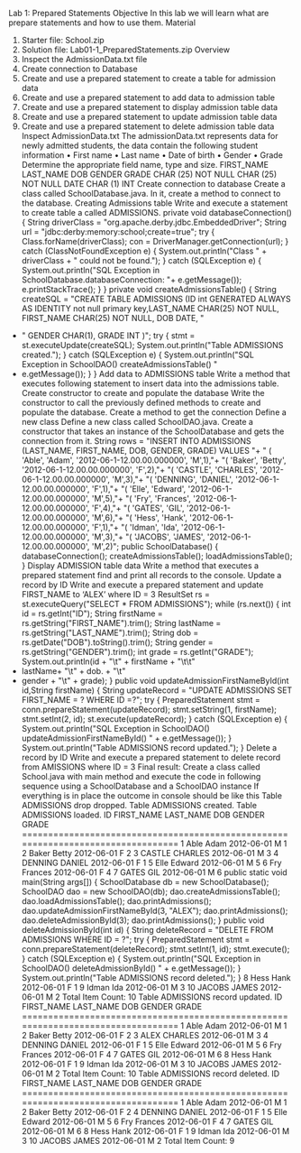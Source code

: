 
Lab 1: Prepared Statements
Objective
In this lab we will learn what are prepare statements and how to use them.
Material
1. Starter file: School.zip
2. Solution file: Lab01-1_PreparedStatements.zip
Overview
1. Inspect the AdmissionData.txt file
2. Create connection to Database
3. Create and use a prepared statement to create a table for admission data
4. Create and use a prepared statement to add data to admission table
5. Create and use a prepared statement to display admission table data
6. Create and use a prepared statement to update admission table data
7. Create and use a prepared statement to delete admission table data
Inspect AdmissionData.txt
The admissionData.txt represents data for newly admitted students, the data contain the following
student information
• First name
• Last name
• Date of birth
• Gender
• Grade
Determine the appropriate field name, type and size.
FIRST_NAME LAST_NAME DOB GENDER GRADE
CHAR (25) NOT NULL CHAR (25) NOT NULL DATE CHAR (1) INT
Create connection to database
Create a class called SchoolDatabase.java. In it, create a method to connect to the database.
Creating Admissions table
Write and execute a statement to create table a called ADMISSIONS.
private void databaseConnection() {
String driverClass = "org.apache.derby.jdbc.EmbeddedDriver";
String url = "jdbc:derby:memory:school;create=true";
try {
Class.forName(driverClass);
con = DriverManager.getConnection(url);
}
catch (ClassNotFoundException e) {
System.out.println("Class " + driverClass + " could not be found.");
}
catch (SQLException e) {
System.out.println("SQL Exception in SchoolDatabase.databaseConnection: "+
e.getMessage());
e.printStackTrace();
}
}
private void createAdmissionsTable() {
String createSQL = "CREATE TABLE ADMISSIONS (ID int GENERATED ALWAYS AS IDENTITY
not null primary key,LAST_NAME CHAR(25) NOT NULL, FIRST_NAME CHAR(25) NOT NULL,
DOB DATE, "
+ " GENDER CHAR(1), GRADE INT )";
try {
stmt = st.executeUpdate(createSQL);
System.out.println("Table ADMISSIONS created.");
} catch (SQLException e) {
System.out.println("SQL Exception in SchoolDAO() createAdmissionsTable() "
+ e.getMessage());
}
}
Add data to ADMISSIONS table
Write a method that executes following statement to insert data into the admissions table.
Create constructor to create and populate the database
Write the constructor to call the previously defined methods to create and populate the database.
Create a method to get the connection
Define a new class
Define a new class called SchoolDAO.java. Create a constructor that takes an instance of the
SchoolDatabase and gets the connection from it.
String rows = "INSERT INTO ADMISSIONS (LAST_NAME, FIRST_NAME, DOB, GENDER, GRADE) VALUES "+
" ( 'Able', 'Adam', '2012-06-1-12.00.00.000000', 'M',1),"+
"( 'Baker', 'Betty', '2012-06-1-12.00.00.000000', 'F',2),"+
"( 'CASTLE', 'CHARLES', '2012-06-1-12.00.00.000000', 'M',3),"+
"( 'DENNING', 'DANIEL', '2012-06-1-12.00.00.000000', 'F',1),"+
"( 'Elle', 'Edward', '2012-06-1-12.00.00.000000', 'M',5),"+
"( 'Fry', 'Frances', '2012-06-1-12.00.00.000000', 'F',4),"+
"( 'GATES', 'GIL', '2012-06-1-12.00.00.000000', 'M',6),"+
"( 'Hess', 'Hank', '2012-06-1-12.00.00.000000', 'F',1),"+
"( 'Idman', 'Ida', '2012-06-1-12.00.00.000000', 'M',3),"+
"( 'JACOBS', 'JAMES', '2012-06-1-12.00.00.000000', 'M',2)";
public SchoolDatabase() {
databaseConnection();
createAdmissionsTable();
loadAdmissionsTable();
}
Display ADMISSION table data
Write a method that executes a prepared statement find and print all records to the console.
Update a record by ID
Write and execute a prepared statement and update FIRST_NAME to ‘ALEX’ where ID = 3
ResultSet rs = st.executeQuery("SELECT * FROM ADMISSIONS");
while (rs.next()) {
int id = rs.getInt("ID");
String firstName = rs.getString("FIRST_NAME").trim();
String lastName = rs.getString("LAST_NAME").trim();
String dob = rs.getDate("DOB").toString().trim();
String gender = rs.getString("GENDER").trim();
int grade = rs.getInt("GRADE");
System.out.println(id + "\t" + firstName + "\t\t"
+ lastName+ "\t" + dob. + "\t"
+ gender + "\t" + grade);
}
public void updateAdmissionFirstNameById(int id,String firstName) {
String updateRecord = "UPDATE ADMISSIONS SET FIRST_NAME = ? WHERE ID =?";
try {
PreparedStatement stmt = conn.prepareStatement(updateRecord);
stmt.setString(1, firstName);
stmt.setInt(2, id);
st.execute(updateRecord);
} catch (SQLException e) {
System.out.println("SQL Exception in SchoolDAO() updateAdmissionFirstNameById()
" + e.getMessage());
}
System.out.println("Table ADMISSIONS record updated.");
}
Delete a record by ID
Write and execute a prepared statement to delete record from AMISSIONS where ID = 3
Final result:
Create a class called School.java with main method and execute the code in following sequence using a
SchoolDatabase and a SchoolDAO instance
If everything is in place the outcome in console should be like this
Table ADMISSIONS drop dropped.
Table ADMISSIONS created.
Table ADMISSIONS loaded.
ID FIRST_NAME LAST_NAME DOB GENDER GRADE
=================================================================================
1 Able Adam 2012-06-01 M 1
2 Baker Betty 2012-06-01 F 2
3 CASTLE CHARLES 2012-06-01 M 3
4 DENNING DANIEL 2012-06-01 F 1
5 Elle Edward 2012-06-01 M 5
6 Fry Frances 2012-06-01 F 4
7 GATES GIL 2012-06-01 M 6
public static void main(String args[]) {
SchoolDatabase db = new SchoolDatabase();
SchoolDAO dao = new SchoolDAO(db);
dao.createAdmissionsTable();
dao.loadAdmissionsTable();
dao.printAdmissions();
dao.updateAdmissionFirstNameById(3, "ALEX");
dao.printAdmissions();
dao.deleteAdmissionById(3);
dao.printAdmissions();
}
public void deleteAdmissionById(int id) {
String deleteRecord = "DELETE FROM ADMISSIONS WHERE ID = ?";
try {
PreparedStatement stmt = conn.prepareStatement(deleteRecord);
stmt.setInt(1, id);
stmt.execute();
} catch (SQLException e) {
System.out.println("SQL Exception in SchoolDAO() deleteAdmissionById() " +
e.getMessage());
}
System.out.println("Table ADMISSIONS record deleted.");
}
8 Hess Hank 2012-06-01 F 1
9 Idman Ida 2012-06-01 M 3
10 JACOBS JAMES 2012-06-01 M 2
Total Item Count: 10
Table ADMISSIONS record updated.
ID FIRST_NAME LAST_NAME DOB GENDER GRADE
=================================================================================
1 Able Adam 2012-06-01 M 1
2 Baker Betty 2012-06-01 F 2
3 ALEX CHARLES 2012-06-01 M 3
4 DENNING DANIEL 2012-06-01 F 1
5 Elle Edward 2012-06-01 M 5
6 Fry Frances 2012-06-01 F 4
7 GATES GIL 2012-06-01 M 6
8 Hess Hank 2012-06-01 F 1
9 Idman Ida 2012-06-01 M 3
10 JACOBS JAMES 2012-06-01 M 2
Total Item Count: 10
Table ADMISSIONS record deleted.
ID FIRST_NAME LAST_NAME DOB GENDER GRADE
=================================================================================
1 Able Adam 2012-06-01 M 1
2 Baker Betty 2012-06-01 F 2
4 DENNING DANIEL 2012-06-01 F 1
5 Elle Edward 2012-06-01 M 5
6 Fry Frances 2012-06-01 F 4
7 GATES GIL 2012-06-01 M 6
8 Hess Hank 2012-06-01 F 1
9 Idman Ida 2012-06-01 M 3
10 JACOBS JAMES 2012-06-01 M 2
Total Item Count: 9
